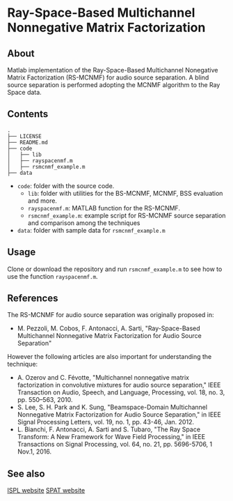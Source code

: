 # Ray-Space-Based Multichannel Nonnegative Matrix Factorization 

## About
Matlab implementation of the Ray-Space-Based Multichannel Nonegative Matrix Factorization (RS-MCNMF) for audio source separation.
A blind source separation is performed adopting the MCNMF algorithm to the Ray Space data. 

## Contents

```
.
├── LICENSE
├── README.md
├── code
│   ├── lib
│   ├── rayspacenmf.m
│   ├── rsmcnmf_example.m
├── data
```

- `code`: folder with the source code.
    - `lib`: folder with utilities for the BS-MCNMF, MCNMF, BSS evaluation and more.
    - `rayspacenmf.m`: MATLAB function for the RS-MCNMF.
    - `rsmcnmf_example.m`: example script for RS-MCNMF source separation and comparison among the techniques
- `data`: folder with sample data for `rsmcnmf_example.m`

## Usage

Clone or download the repository and run `rsmcnmf_example.m` to see how to use the function `rayspacenmf.m`.

## References

The RS-MCNMF for audio source separation was originally proposed in:
* M. Pezzoli, M. Cobos, F. Antonacci, A. Sarti, "Ray-Space-Based Multichannel Nonnegative Matrix Factorization for Audio Source Separation" 

However the following articles are also important for understanding the technique:

* A. Ozerov and C. Févotte, "Multichannel nonnegative matrix factorization in convolutive mixtures for audio source separation," IEEE Transaction on Audio, Speech, and Language, Processing, vol. 18, no. 3, pp. 550–563, 2010.
* S. Lee, S. H. Park and K. Sung, "Beamspace-Domain Multichannel Nonnegative Matrix Factorization for Audio Source Separation," in IEEE Signal Processing Letters, vol. 19, no. 1, pp. 43-46, Jan. 2012.
* L. Bianchi, F. Antonacci, A. Sarti and S. Tubaro, "The Ray Space Transform: A New Framework for Wave Field Processing," in IEEE Transactions on Signal Processing, vol. 64, no. 21, pp. 5696-5706, 1 Nov.1, 2016.

## See also
[ISPL website](http://ispl.deib.polimi.it)  [SPAT  website](https://spat.blogs.uv.es)

